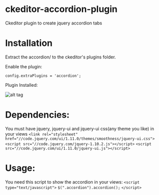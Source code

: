 ckeditor-accordion-plugin
=========================

Ckeditor plugin to create jquery accordion tabs


Installation
=============

Extract the accordion/ to the ckeditor's plugins folder.

Enable the plugin: 

    config.extraPlugins = 'accordion';
    
Plugin Installed:

![alt tag](https://github.com/ffreitasalves/ckeditor-accordion-plugin/blob/master/accordion%20plugin%20installed.png)



Dependencies:
=============

You must have jquery, jquery-ui and jquery-ui css(any theme you like) in your views
    `<link rel="stylesheet" href="//code.jquery.com/ui/1.11.0/themes/smoothness/jquery-ui.css"> `
    `<script src="//code.jquery.com/jquery-1.10.2.js"></script>`
    `<script src="//code.jquery.com/ui/1.11.0/jquery-ui.js"></script>`

Usage:
=======
You need this script to show the accordion in your views:
    `<script type="text/javascript">`
        `$(".accordion").accordion();`
    `</script>`
